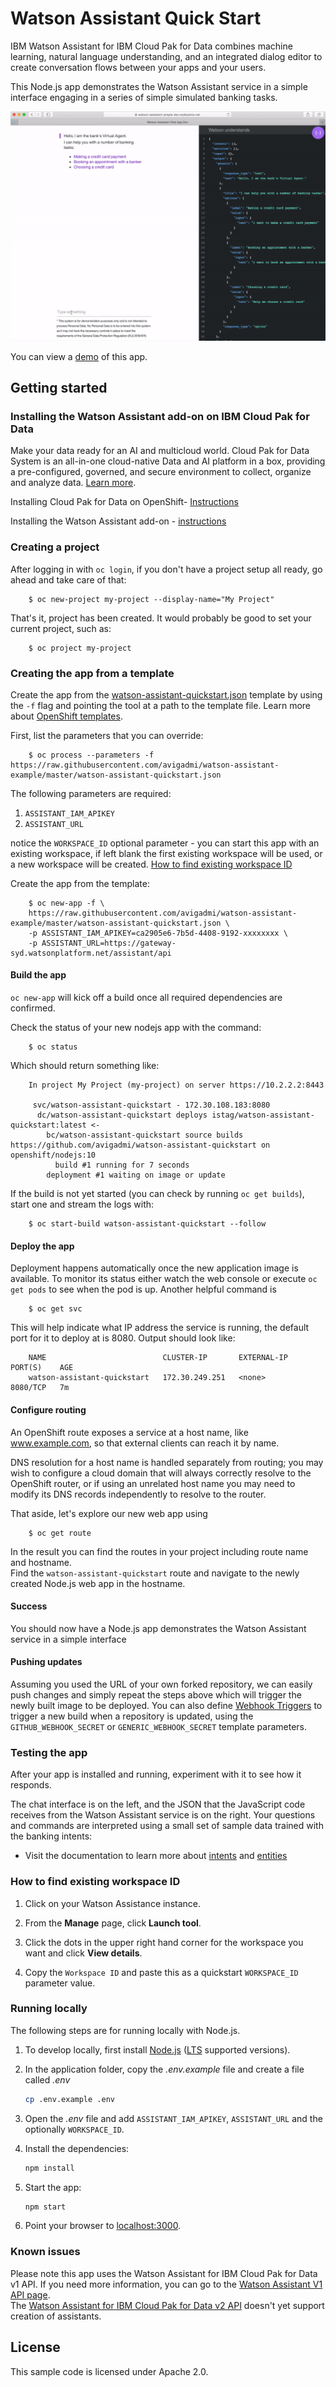 # Watson Assistant Quick Start

IBM Watson Assistant for IBM Cloud Pak for Data combines machine learning, natural language understanding, and an integrated dialog editor to create conversation flows between your apps and your users.  

This Node.js app demonstrates the Watson Assistant service in a simple interface engaging in a series of simple simulated banking tasks.

![Demo](readme_images/demo.gif)

You can view a [demo](http://conversation-simple.ng.bluemix.net/) of this app.

## Getting started

### Installing the Watson Assistant add-on on IBM Cloud Pak for Data 

Make your data ready for an AI and multicloud world. Cloud Pak for Data System is an all-in-one cloud-native Data and AI platform in a box, providing a pre-configured, governed, and secure environment to collect, organize and analyze data. [Learn more](https://docs-icpdata.mybluemix.net/docs/content/SSQNUZ_current/com.ibm.icpdata.doc/zen/overview/overview.html).

Installing Cloud Pak for Data on OpenShift- [Instructions](https://docs-icpdata.mybluemix.net/docs/content/SSQNUZ_current/com.ibm.icpdata.doc/zen/install/ovu.html)

Installing the Watson Assistant add-on - [instructions](https://docs-icpdata.mybluemix.net/docs/content/SSQNUZ_current/com.ibm.icpdata.doc/watson/assistant-install.html)

### Creating a project

After logging in with `oc login`, if you don't have a project setup all ready, go ahead and take care of that:

        $ oc new-project my-project --display-name="My Project"

That's it, project has been created. It would probably be good to set your current project, such as:

        $ oc project my-project

### Creating the app from a template

Create the app from the [watson-assistant-quickstart.json](watson-assistant-quickstart.json) template by using the `-f` flag and pointing the tool at a path to the template file. Learn more about [OpenShift templates](https://docs.openshift.com/enterprise/3.0/dev_guide/templates.html#dev-guide-templates).

First, list the parameters that you can override:

        $ oc process --parameters -f https://raw.githubusercontent.com/avigadmi/watson-assistant-example/master/watson-assistant-quickstart.json

The following parameters are required:
1. `ASSISTANT_IAM_APIKEY`
2. `ASSISTANT_URL`

notice the `WORKSPACE_ID` optional parameter - you can start this app with an existing workspace, if left blank the first existing workspace will be used, or a new workspace will be created. [How to find existing workspace ID](#how-to-find-existing-workspace-id)

Create the app from the template:

        $ oc new-app -f \
        https://raw.githubusercontent.com/avigadmi/watson-assistant-example/master/watson-assistant-quickstart.json \
        -p ASSISTANT_IAM_APIKEY=ca2905e6-7b5d-4408-9192-xxxxxxxx \
        -p ASSISTANT_URL=https://gateway-syd.watsonplatform.net/assistant/api


#### Build the app

`oc new-app` will kick off a build once all required dependencies are confirmed.

Check the status of your new nodejs app with the command:

        $ oc status
        
        
Which should return something like:

        In project My Project (my-project) on server https://10.2.2.2:8443

         svc/watson-assistant-quickstart - 172.30.108.183:8080
          dc/watson-assistant-quickstart deploys istag/watson-assistant-quickstart:latest <-
            bc/watson-assistant-quickstart source builds https://github.com/avigadmi/watson-assistant-quickstart on openshift/nodejs:10
              build #1 running for 7 seconds
            deployment #1 waiting on image or update        
        
        
If the build is not yet started (you can check by running `oc get builds`), start one and stream the logs with:

        $ oc start-build watson-assistant-quickstart --follow
        
#### Deploy the app

Deployment happens automatically once the new application image is available.  To monitor its status either watch the web console or execute `oc get pods` to see when the pod is up.  Another helpful command is

        $ oc get svc
        
        
This will help indicate what IP address the service is running, the default port for it to deploy at is 8080. Output should look like:

        NAME                          CLUSTER-IP       EXTERNAL-IP   PORT(S)    AGE
        watson-assistant-quickstart   172.30.249.251   <none>        8080/TCP   7m                


#### Configure routing

An OpenShift route exposes a service at a host name, like www.example.com, so that external clients can reach it by name.

DNS resolution for a host name is handled separately from routing; you may wish to configure a cloud domain that will always correctly resolve to the OpenShift router, or if using an unrelated host name you may need to modify its DNS records independently to resolve to the router.

That aside, let's explore our new web app using 

        $ oc get route

In the result you can find the routes in your project including route name and hostname.  
Find the `watson-assistant-quickstart` route and navigate to the newly created Node.js web app in the hostname.

#### Success

You should now have a Node.js app demonstrates the Watson Assistant service in a simple interface

#### Pushing updates

Assuming you used the URL of your own forked repository, we can easily push changes and simply repeat the steps above which will trigger the newly built image to be deployed.
You can also define [Webhook Triggers](https://docs.openshift.com/container-platform/3.5/dev_guide/builds/triggering_builds.html#webhook-triggers) to trigger a new build when a repository is updated, using the `GITHUB_WEBHOOK_SECRET` or `GENERIC_WEBHOOK_SECRET` template parameters.

### Testing the app

After your app is installed and running, experiment with it to see how it responds.

The chat interface is on the left, and the JSON that the JavaScript code receives from the Watson Assistant service is on the right. Your questions and commands are interpreted using a small set of sample data trained with the banking intents:

* Visit the documentation to learn more about [intents](https://cloud.ibm.com/docs/services/assistant/intents.html#defining-intents) and [entities](https://cloud.ibm.com/docs/services/assistant/entities.html#defining-entities)

### How to find existing workspace ID

1. Click on your Watson Assistance instance.

1. From the **Manage** page, click **Launch tool**.

1. Click the dots in the upper right hand corner for the workspace you want and click **View details**.

1. Copy the `Workspace ID` and paste this as a quickstart `WORKSPACE_ID` parameter value.


### Running locally

The following steps are for running locally with Node.js.

1. To develop locally, first install [Node.js](https://nodejs.org) ([LTS](https://github.com/nodejs/Release) supported versions).

2. In the application folder, copy the *.env.example* file and create a file called *.env*
       
    ```sh
    cp .env.example .env
    ```       

7. Open the *.env* file and add `ASSISTANT_IAM_APIKEY`, `ASSISTANT_URL` and the optionally `WORKSPACE_ID`.
    
3. Install the dependencies:

    ```sh
    npm install
    ```

4. Start the app:

    ```sh
    npm start
    ```

5. Point your browser to [localhost:3000](http://localhost:3000).


### Known issues

Please note this app uses the Watson Assistant for IBM Cloud Pak for Data v1 API. If you need more information, you can go to the [Watson Assistant V1 API page](https://cloud.ibm.com/apidocs/assistant-data-v1).  
The [Watson Assistant for IBM Cloud Pak for Data v2 API](https://cloud.ibm.com/apidocs/assistant-data-v2) doesn't yet support creation of assistants.


## License

  This sample code is licensed under Apache 2.0.
